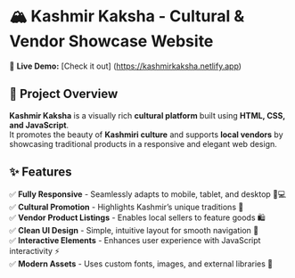 # 🏔️ Kashmir Kaksha - Cultural & Vendor Showcase Website

🚀 **Live Demo:** [Check it out] (https://kashmirkaksha.netlify.app)

## 📌 Project Overview

**Kashmir Kaksha** is a visually rich **cultural platform** built using **HTML, CSS, and JavaScript**.  
It promotes the beauty of **Kashmiri culture** and supports **local vendors** by showcasing traditional products in a responsive and elegant web design.

## ✨ Features

✅ **Fully Responsive** - Seamlessly adapts to mobile, tablet, and desktop 📱💻  
✅ **Cultural Promotion** - Highlights Kashmir’s unique traditions 🧣  
✅ **Vendor Product Listings** - Enables local sellers to feature goods 🛍️  
✅ **Clean UI Design** - Simple, intuitive layout for smooth navigation 🎨  
✅ **Interactive Elements** - Enhances user experience with JavaScript interactivity ⚡  
✅ **Modern Assets** - Uses custom fonts, images, and external libraries 💎  
